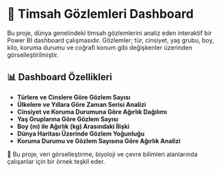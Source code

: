# 🐊 Timsah Gözlemleri Dashboard

Bu proje, dünya genelindeki timsah gözlemlerini analiz eden interaktif bir Power BI dashboard çalışmasıdır. Gözlemler; tür, cinsiyet, yaş grubu, boy, kilo, koruma durumu ve coğrafi konum gibi değişkenler üzerinden görselleştirilmiştir.

## 📊 Dashboard Özellikleri

- **Türlere ve Cinslere Göre Gözlem Sayısı**  
- **Ülkelere ve Yıllara Göre Zaman Serisi Analizi**  
- **Cinsiyet ve Koruma Durumuna Göre Ağırlık Dağılımı**  
- **Yaş Gruplarına Göre Gözlem Sayısı**  
- **Boy (m) ile Ağırlık (kg) Arasındaki İlişki**  
- **Dünya Haritası Üzerinde Gözlem Yoğunluğu**  
- **Koruma Durumu ve Gözlem Sayısına Göre Ağırlık Analizi**

📌 Bu proje, veri görselleştirme, biyoloji ve çevre bilimleri alanlarında çalışanlar için bir örnek teşkil eder. 
